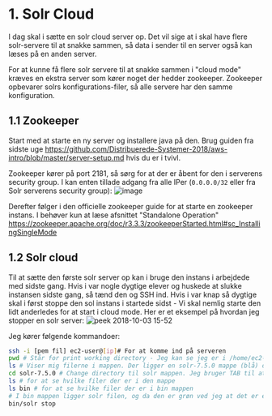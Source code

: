 # 1. Solr Cloud

I dag skal i sætte en solr cloud server op. Det vil sige at i skal have flere solr-servere til at snakke sammen, så data i sender til en server også kan læses på en anden server.

For at kunne få flere solr servere til at snakke sammen i "cloud mode" kræves en ekstra server som kører noget der hedder zookeeper. Zookeeper opbevarer solrs konfigurations-filer, så alle servere har den samme konfiguration.

## 1.1 Zookeeper
Start med at starte en ny server og installere java på den. Brug guiden fra sidste uge https://github.com/Distribuerede-Systemer-2018/aws-intro/blob/master/server-setup.md hvis du er i tvivl.

Zookeeper kører på port 2181, så sørg for at der er åbent for den i serverens security group. I kan enten tillade adgang fra alle IPer (`0.0.0.0/32` eller fra Solr serverens security group):
![image](https://user-images.githubusercontent.com/1210224/46413913-4d083880-c722-11e8-801b-a80b1538814e.png)

Derefter følger i den officielle zookeeper guide for at starte en zookeeper instans. I behøver kun at læse afsnittet "Standalone Operation"
https://zookeeper.apache.org/doc/r3.3.3/zookeeperStarted.html#sc_InstallingSingleMode

## 1.2 Solr cloud
Til at sætte den første solr server op kan i bruge den instans i arbejdede med sidste gang. Hvis i var nogle dygtige elever og huskede at slukke instansen sidste gang, så tænd den og SSH ind. Hvis i var knap så dygtige skal i først stoppe den sol instans i startede sidst - Vi skal nemlig starte den lidt anderledes for at start i cloud mode. Her er et eksempel på hvordan jeg stopper en solr server:
![peek 2018-10-03 15-52](https://user-images.githubusercontent.com/1210224/46414871-5a262700-c724-11e8-95f7-462d4312192b.gif)

Jeg kører følgende kommandoer:
```bash
ssh -i [pem fil] ec2-user@[ip]# For at komme ind på serveren
pwd # Står for print working directory - Jeg kan se jeg er i /home/ec2-user
ls # Viser mig filerne i mappen. Der ligger en solr-7.5.0 mappe (blå) og en solr-7.5.0.tgz fil (rød)
cd solr-7.5.0 # Change directory til solr mappen. Jeg bruger TAB til at auto-complete mappe-navnet
ls # for at se hvilke filer der er i den mappe
ls bin # for at se hvilke filer der er i bin mappen
# I bin mappen ligger solr filen, og da den er grøn ved jeg at det er et program som jeg kan køre. Derfor
bin/solr stop
```

